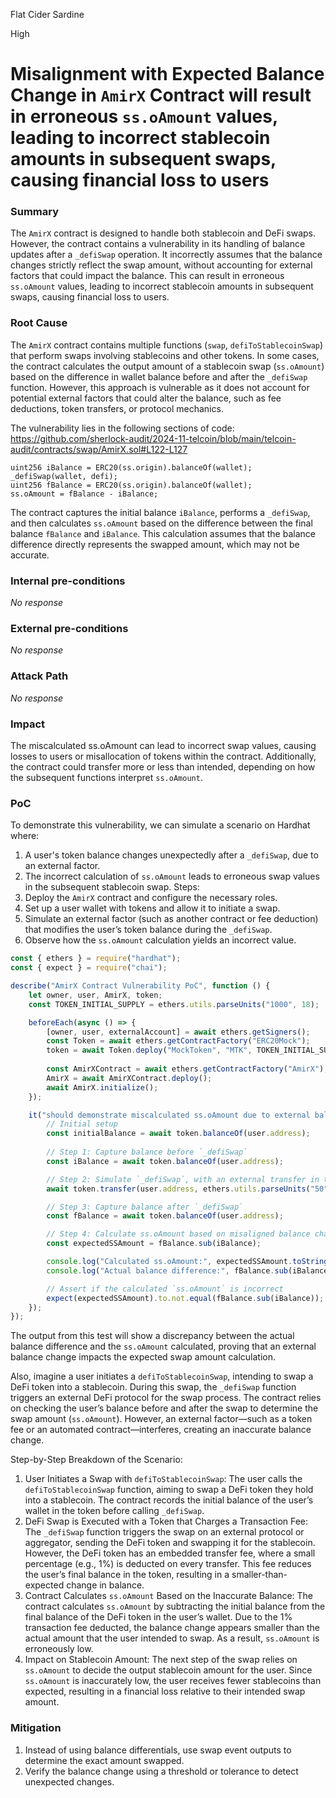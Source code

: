 Flat Cider Sardine

High

# Misalignment with Expected Balance Change in `AmirX` Contract will result in erroneous `ss.oAmount` values, leading to incorrect stablecoin amounts in subsequent swaps, causing financial loss to users

### Summary

The `AmirX` contract is designed to handle both stablecoin and DeFi swaps. However, the contract contains a vulnerability in its handling of balance updates after a `_defiSwap` operation. It incorrectly assumes that the balance changes strictly reflect the swap amount, without accounting for external factors that could impact the balance. This can result in erroneous `ss.oAmount` values, leading to incorrect stablecoin amounts in subsequent swaps, causing financial loss to users.

### Root Cause

The `AmirX` contract contains multiple functions (`swap`, `defiToStablecoinSwap`) that perform swaps involving stablecoins and other tokens. In some cases, the contract calculates the output amount of a stablecoin swap (`ss.oAmount`) based on the difference in wallet balance before and after the `_defiSwap` function. However, this approach is vulnerable as it does not account for potential external factors that could alter the balance, such as fee deductions, token transfers, or protocol mechanics.

The vulnerability lies in the following sections of code:
https://github.com/sherlock-audit/2024-11-telcoin/blob/main/telcoin-audit/contracts/swap/AmirX.sol#L122-L127
```solidity
uint256 iBalance = ERC20(ss.origin).balanceOf(wallet);
_defiSwap(wallet, defi);
uint256 fBalance = ERC20(ss.origin).balanceOf(wallet);
ss.oAmount = fBalance - iBalance;
```
The contract captures the initial balance `iBalance`, performs a `_defiSwap`, and then calculates `ss.oAmount` based on the difference between the final balance `fBalance` and `iBalance`. This calculation assumes that the balance difference directly represents the swapped amount, which may not be accurate.

### Internal pre-conditions

_No response_

### External pre-conditions

_No response_

### Attack Path

_No response_

### Impact

The miscalculated ss.oAmount can lead to incorrect swap values, causing losses to users or misallocation of tokens within the contract. Additionally, the contract could transfer more or less than intended, depending on how the subsequent functions interpret `ss.oAmount`.

### PoC

To demonstrate this vulnerability, we can simulate a scenario on Hardhat where:
1. A user's token balance changes unexpectedly after a `_defiSwap`, due to an external factor.
2. The incorrect calculation of `ss.oAmount` leads to erroneous swap values in the subsequent stablecoin swap.
Steps:
1. Deploy the `AmirX` contract and configure the necessary roles.
2. Set up a user wallet with tokens and allow it to initiate a swap.
3. Simulate an external factor (such as another contract or fee deduction) that modifies the user’s token balance during the `_defiSwap`.
4. Observe how the `ss.oAmount` calculation yields an incorrect value.
```javascript
const { ethers } = require("hardhat");
const { expect } = require("chai");

describe("AmirX Contract Vulnerability PoC", function () {
    let owner, user, AmirX, token;
    const TOKEN_INITIAL_SUPPLY = ethers.utils.parseUnits("1000", 18);

    beforeEach(async () => {
        [owner, user, externalAccount] = await ethers.getSigners();
        const Token = await ethers.getContractFactory("ERC20Mock");
        token = await Token.deploy("MockToken", "MTK", TOKEN_INITIAL_SUPPLY);
        
        const AmirXContract = await ethers.getContractFactory("AmirX");
        AmirX = await AmirXContract.deploy();
        await AmirX.initialize();
    });

    it("should demonstrate miscalculated ss.oAmount due to external balance change", async () => {
        // Initial setup
        const initialBalance = await token.balanceOf(user.address);
        
        // Step 1: Capture balance before `_defiSwap`
        const iBalance = await token.balanceOf(user.address);

        // Step 2: Simulate `_defiSwap`, with an external transfer in the meantime
        await token.transfer(user.address, ethers.utils.parseUnits("50", 18)); // External balance change

        // Step 3: Capture balance after `_defiSwap`
        const fBalance = await token.balanceOf(user.address);

        // Step 4: Calculate ss.oAmount based on misaligned balance change
        const expectedSSAmount = fBalance.sub(iBalance);

        console.log("Calculated ss.oAmount:", expectedSSAmount.toString());
        console.log("Actual balance difference:", fBalance.sub(iBalance).toString());

        // Assert if the calculated `ss.oAmount` is incorrect
        expect(expectedSSAmount).to.not.equal(fBalance.sub(iBalance));
    });
});
```
The output from this test will show a discrepancy between the actual balance difference and the `ss.oAmount` calculated, proving that an external balance change impacts the expected swap amount calculation.

Also, imagine a user initiates a `defiToStablecoinSwap`, intending to swap a DeFi token into a stablecoin. During this swap, the `_defiSwap` function triggers an external DeFi protocol for the swap process. The contract relies on checking the user’s balance before and after the swap to determine the swap amount (`ss.oAmount`). However, an external factor—such as a token fee or an automated contract—interferes, creating an inaccurate balance change.

Step-by-Step Breakdown of the Scenario:
1. User Initiates a Swap with `defiToStablecoinSwap`:
The user calls the `defiToStablecoinSwap` function, aiming to swap a DeFi token they hold into a stablecoin.
The contract records the initial balance of the user’s wallet in the token before calling `_defiSwap`.
2. DeFi Swap is Executed with a Token that Charges a Transaction Fee:
The `_defiSwap` function triggers the swap on an external protocol or aggregator, sending the DeFi token and swapping it for the stablecoin.
However, the DeFi token has an embedded transfer fee, where a small percentage (e.g., 1%) is deducted on every transfer. This fee reduces the user’s final balance in the token, resulting in a smaller-than-expected change in balance.
3. Contract Calculates `ss.oAmount` Based on the Inaccurate Balance:
The contract calculates `ss.oAmount` by subtracting the initial balance from the final balance of the DeFi token in the user’s wallet.
Due to the 1% transaction fee deducted, the balance change appears smaller than the actual amount that the user intended to swap.
As a result, `ss.oAmount` is erroneously low.
4. Impact on Stablecoin Amount:
The next step of the swap relies on `ss.oAmount` to decide the output stablecoin amount for the user.
Since `ss.oAmount` is inaccurately low, the user receives fewer stablecoins than expected, resulting in a financial loss relative to their intended swap amount.

### Mitigation

1. Instead of using balance differentials, use swap event outputs to determine the exact amount swapped.
2. Verify the balance change using a threshold or tolerance to detect unexpected changes.
